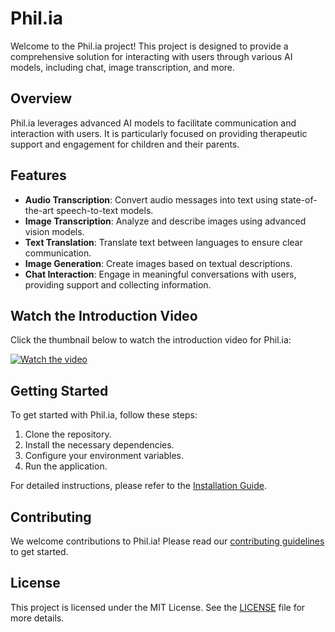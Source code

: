 # Phil.ia

Welcome to the Phil.ia project! This project is designed to provide a comprehensive solution for interacting with users through various AI models, including chat, image transcription, and more.

## Overview

Phil.ia leverages advanced AI models to facilitate communication and interaction with users. It is particularly focused on providing therapeutic support and engagement for children and their parents.

## Features

- **Audio Transcription**: Convert audio messages into text using state-of-the-art speech-to-text models.
- **Image Transcription**: Analyze and describe images using advanced vision models.
- **Text Translation**: Translate text between languages to ensure clear communication.
- **Image Generation**: Create images based on textual descriptions.
- **Chat Interaction**: Engage in meaningful conversations with users, providing support and collecting information.

## Watch the Introduction Video

Click the thumbnail below to watch the introduction video for Phil.ia:

[![Watch the video](https://cdn.loom.com/sessions/thumbnails/415979bc5808413ba4a676fc65749a75-d767d5a7290a8710.jpg)]([philia.mp4](https://www.loom.com/share/415979bc5808413ba4a676fc65749a75))

## Getting Started

To get started with Phil.ia, follow these steps:

1. Clone the repository.
2. Install the necessary dependencies.
3. Configure your environment variables.
4. Run the application.

For detailed instructions, please refer to the [Installation Guide](#).

## Contributing

We welcome contributions to Phil.ia! Please read our [contributing guidelines](#) to get started.

## License

This project is licensed under the MIT License. See the [LICENSE](#) file for more details.
